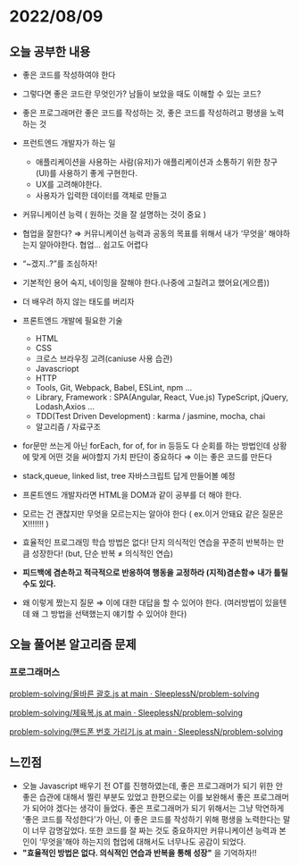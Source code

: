 # 2022/08/09

## 오늘 공부한 내용

- 좋은 코드를 작성하여야 한다
- 그렇다면 좋은 코드란 무엇인가? 남들이 보았을 때도 이해할 수 있는 코드?
- 좋은 프로그래머란 좋은 코드를 작성하는 것, 좋은 코드를 작성하려고 평생을 노력하는 것
- 프런트엔드 개발자가 하는 일
  - 애플리케이션을 사용하는 사람(유저)가 애플리케이션과 소통하기 위한 창구(UI)를 사용하기 좋게 구현한다.
  - UX를 고려해야한다.
  - 사용자가 입력한 데이터를 객체로 만들고
- 커뮤니케이션 능력 ( 원하는 것을 잘 설명하는 것이 중요 )
- 협업을 잘한다? ⇒ 커뮤니케이션 능력과 공동의 목표를 위해서 내가 ‘무엇을’ 해야하는지 알아야한다.
  협업… 쉽고도 어렵다
- “~겠지..?”를 조심하자!
- 기본적인 용어 숙지, 네이밍을 잘해야 한다.(나중에 고칠려고 했어요(게으름))
- 더 배우려 하지 않는 태도를 버리자
- 프론트엔드 개발에 필요한 기술
  - HTML
  - CSS
  - 크로스 브라우징 고려(caniuse 사용 습관)
  - Javascriopt
  - HTTP
  - Tools, Git, Webpack, Babel, ESLint, npm …
  - Library, Framework : SPA(Angular, React, Vue.js) TypeScript, jQuery, Lodash,Axios …
  - TDD(Test Driven Development) : karma / jasmine, mocha, chai
  - 알고리즘 / 자료구조
- for문만 쓰는게 아닌 forEach, for of, for in 등등도 다 순회를 하는 방법인데 상황에 맞게 어떤 것을 써야할지 가치 판단이 중요하다 ⇒ 이는 좋은 코드를 만든다
- stack,queue, linked list, tree 자바스크립트 답게 만들어볼 예정
- 프론트엔드 개발자라면 HTML을 DOM과 같이 공부를 더 해야 한다.
- 모르는 건 괜찮지만 무엇을 모르는지는 알아야 한다 ( ex.이거 안돼요 같은 질문은 X!!!!!!! )
- 효율적인 프로그래밍 학습 방법은 없다! 단지 의식적인 연습을 꾸준히 반복하는 만큼 성장한다! (but, 단순 반복 ≠ 의식적인 연습)
- **피드백에 겸손하고 적극적으로 반응하여 행동을 교정하라 (지적)겸손함⇒ 내가 틀릴 수도 있다.**

- 왜 이렇게 짰는지 질문 ⇒ 이에 대한 대답을 할 수 있어야 한다.
  (여러방법이 있을텐데 왜 그 방법을 선택했는지 얘기할 수 있어야 한다)

## 오늘 풀어본 알고리즘 문제

### 프로그래머스

[problem-solving/올바른 괄호.js at main · SleeplessN/problem-solving](https://github.com/SleeplessN/problem-solving/blob/main/programmers/%EC%98%AC%EB%B0%94%EB%A5%B8%20%EA%B4%84%ED%98%B8.js)

[problem-solving/체육복.js at main · SleeplessN/problem-solving](https://github.com/SleeplessN/problem-solving/blob/main/programmers/%EC%B2%B4%EC%9C%A1%EB%B3%B5.js)

[problem-solving/핸드폰 번호 가리기.js at main · SleeplessN/problem-solving](https://github.com/SleeplessN/problem-solving/blob/main/programmers/%ED%95%B8%EB%93%9C%ED%8F%B0%20%EB%B2%88%ED%98%B8%20%EA%B0%80%EB%A6%AC%EA%B8%B0.js)

## 느낀점

- 오늘 Javascript 배우기 전 OT를 진행하였는데, 좋은 프로그래머가 되기 위한 안 좋은 습관에 대해서 찔린 부분도 있었고 한편으로는 이를 보완해서 좋은 프로그래머가 되어야 겠다는 생각이 들었다. 좋은 프로그래머가 되기 위해서는 그냥 막연하게 ‘좋은 코드를 작성한다’가 아닌, 이 좋은 코드를 작성하기 위해 평생을 노력한다는 말이 너무 감명깊었다. 또한 코드를 잘 짜는 것도 중요하지만 커뮤니케이션 능력과 본인이 ‘무엇을'해야 하는지의 협업에 대해서도 너무나도 공감이 되었다.
- **"효율적인 방법은 없다. 의식적인 연습과 반복을 통해 성장"** 을 기억하자!!
